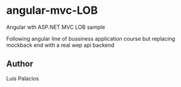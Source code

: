 # angular-mvc-LOB
Angular wth ASP.NET MVC LOB sample

Following angular line of bussiness application course but replacing mockback end with a real wep api backend

## Author
Luis Palacios
